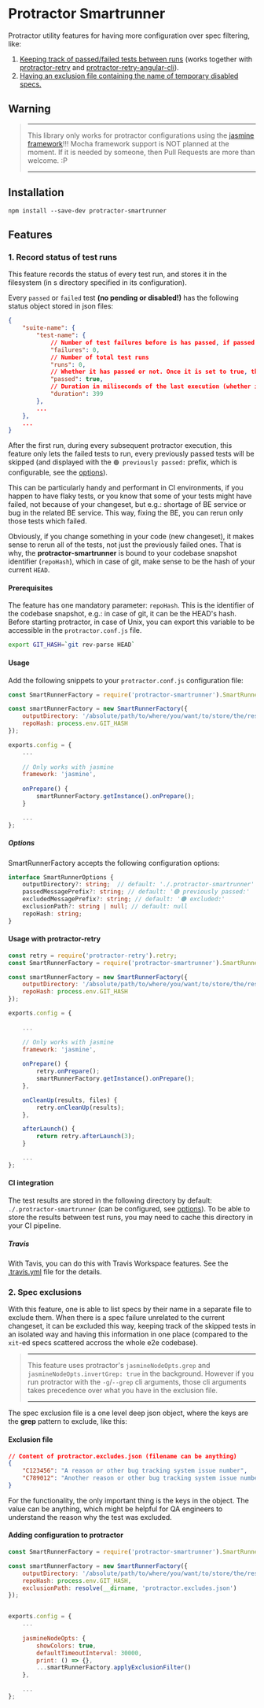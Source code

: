 # Protractor Smartrunner

Protractor utility features for having more configuration over spec filtering, like:
1. [Keeping track of passed/failed tests between runs](#1-record-status-of-test-runs)
(works together with [protractor-retry](https://www.npmjs.com/package/protractor-retry) and [protractor-retry-angular-cli](https://www.npmjs.com/package/protractor-retry-angular-cli)).
2. [Having an exclusion file containing the name of temporary disabled specs.](#2-spec-exclusions)

## Warning

> ___
> This library only works for protractor configurations using the [jasmine framework](#usage)!!!
Mocha framework support is NOT planned at the moment. If it is needed by someone, then Pull Requests are more than welcome. :P 
> ___


## Installation

```
npm install --save-dev protractor-smartrunner
```

## Features 

### 1. Record status of test runs

This feature records the status of every test run, and stores it in the filesystem (in s directory specified in its configuration).

Every `passed` or `failed` test **(no pending or disabled!)** has the following status object stored in json files:
```json
{
    "suite-name": {
        "test-name": {
            // Number of test failures before is has passed, if passed at all
            "failures": 0,
            // Number of total test runs
            "runs": 0,
            // Whether it has passed or not. Once it is set to true, the test won't be run for the given changeset
            "passed": true,
            // Duration in miliseconds of the last execution (whether it was passed or failed)
            "duration": 399 
        },
        ...
    },
    ...
}
```
After the first run, during every subsequent protractor execution, this feature only lets the failed tests to run, every previously passed tests will be skipped (and displayed with the `🟢 previously passed:` prefix, which is configurable, see the [options](#options)). 

This can be particularly handy and performant in CI environments, if you happen to have flaky tests, or you know that some of your tests might have failed, not because of your changeset, but e.g.: shortage of BE service or bug in the related BE service. This way, fixing the BE, you can rerun only those tests which failed.

Obviously, if you change something in your code (new changeset), it makes sense to rerun all of the tests, not just the previously failed ones. That is why, the **protractor-smartrunner** is bound to your codebase snapshot identifier (`repoHash`), which in case of git, make sense to be the hash of your current `HEAD`.

#### Prerequisites

The feature has one mandatory parameter: `repoHash`. This is the identifier of the codebase snapshot, e.g.: in case of git, it can be the HEAD's hash.
Before starting protractor, in case of Unix, you can export this variable to be accessible in the `protractor.conf.js` file.

```bash
export GIT_HASH=`git rev-parse HEAD`
```

#### Usage

Add the following snippets to your `protractor.conf.js` configuration file:

```js
const SmartRunnerFactory = require('protractor-smartrunner').SmartRunnerFactory;

const smartRunnerFactory = new SmartRunnerFactory({
    outputDirectory: '/absolute/path/to/where/you/want/to/store/the/results',
    repoHash: process.env.GIT_HASH
});

exports.config = {
    ...
    
    // Only works with jasmine
    framework: 'jasmine',
    
    onPrepare() {
        smartRunnerFactory.getInstance().onPrepare();
    }

    ...
};
```

##### Options

SmartRunnerFactory accepts the following configuration options:

```ts
interface SmartRunnerOptions {
    outputDirectory?: string;  // default: './.protractor-smartrunner'
    passedMessagePrefix?: string; // default: '🟢 previously passed:'
    excludedMessagePrefix?: string; // default: '🟠 excluded:'
    exclusionPath?: string | null; // default: null
    repoHash: string;
}
```

#### Usage with protractor-retry

```js
const retry = require('protractor-retry').retry;
const SmartRunnerFactory = require('protractor-smartrunner').SmartRunnerFactory;

const smartRunnerFactory = new SmartRunnerFactory({
    outputDirectory: '/absolute/path/to/where/you/want/to/store/the/results',
    repoHash: process.env.GIT_HASH
});

exports.config = {
    
    ...

    // Only works with jasmine
    framework: 'jasmine',
    
    onPrepare() {
        retry.onPrepare();
        smartRunnerFactory.getInstance().onPrepare();
    },

    onCleanUp(results, files) {
        retry.onCleanUp(results);
    },

    afterLaunch() {
        return retry.afterLaunch(3);
    }

    ...
};
```

#### CI integration

The test results are stored in the following directory by default: `./.protractor-smartrunner` (can be configured, see [options](#options)). To be able to store the results between test runs, you may need to cache this directory in your CI pipeline.

##### Travis
With Tavis, you can do this with Travis Workspace features. See the [.travis.yml]('https://github.com/popovicsandras/protractor-smartrunner/blob/master/.travis.yml') file for the details.

### 2. Spec exclusions

With this feature, one is able to list specs by their name in a separate file to exclude them. When there is a spec failure unrelated to the current changeset, it can be excluded this way, keeping track of the skipped tests in an isolated way and having this information in one place (compared to the `xit`-ed specs scattered accross the whole e2e codebase).

> ___
> This feature uses protractor's `jasmineNodeOpts.grep` and `jasmineNodeOpts.invertGrep: true` in the background. However if you run protractor with the `-g`/`--grep` cli arguments, those cli arguments takes precedence over what you have in the exclusion file.
> ___

The spec exclusion file is a one level deep json object, where the keys are the **grep** pattern to exclude, like this:

#### Exclusion file

```json
// Content of protractor.excludes.json (filename can be anything)
{
    "C123456": "A reason or other bug tracking system issue number",
    "C789012": "Another reason or other bug tracking system issue number"
}
```

For the functionality, the only important thing is the keys in the object. The value can be anything, which might be helpful for QA engineers to understand the reason why the test was excluded.

#### Adding configuration to protractor

```js
const SmartRunnerFactory = require('protractor-smartrunner').SmartRunnerFactory;

const smartRunnerFactory = new SmartRunnerFactory({
    outputDirectory: '/absolute/path/to/where/you/want/to/store/the/results',
    repoHash: process.env.GIT_HASH,
    exclusionPath: resolve(__dirname, 'protractor.excludes.json')
});


exports.config = {
    ...
    
    jasmineNodeOpts: {
        showColors: true,
        defaultTimeoutInterval: 30000,
        print: () => {},
        ...smartRunnerFactory.applyExclusionFilter()
    },

    ...
};
